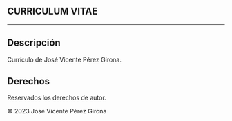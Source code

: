 ## CURRICULUM VITAE
___

## Descripción

Currículo de José Vicente Pérez Girona.

## Derechos

Reservados los derechos de autor.

&#169; 2023 José Vicente Pérez Girona